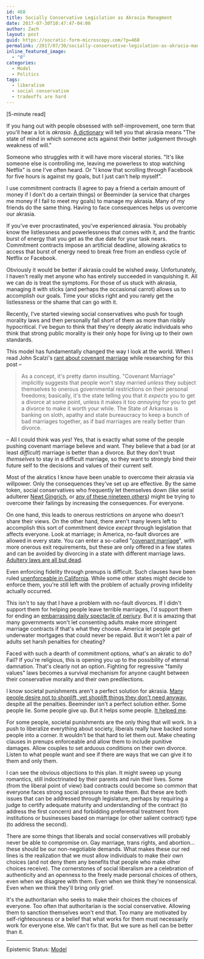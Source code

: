 ```yaml
---
id: 468
title: Socially Conservative Legislation as Akrasia Managment
date: 2017-07-30T10:47:47-04:00
author: Zach
layout: post
guid: https://socratic-form-microscopy.com/?p=468
permalink: /2017/07/30/socially-conservative-legislation-as-akrasia-managment/
inline_featured_image:
  - "0"
categories:
  - Model
  - Politics
tags:
  - liberalism
  - social conservatism
  - tradeoffs are hard
---
```


<p class="caption pre-post-meta">
[5-minute read]
</p>

If you hang out with people obsessed with self-improvement, one term that you'll hear a lot is <em>akrasia</em>. <a href="https://en.oxforddictionaries.com/definition/akrasia">A dictionary</a> will tell you that akrasia means "The state of mind in which someone acts against their better judgement through weakness of will."

Someone who struggles with it will have more visceral stories. "It's like someone else is controlling me, leaving me powerless to stop watching Netflix" is one I've often heard. Or "I know that scrolling through Facebook for five hours is against my goals, but I just can't help myself".

I use commitment contracts (I agree to pay a friend a certain amount of money if I don't do a certain things) or Beeminder (a service that charges me money if I fail to meet my goals) to manage my akrasia. Many of my friends do the same thing. Having to face consequences helps us overcome our akrasia.

If you've ever procrastinated, you've experienced akrasia. You probably know the listlessness and powerlessness that comes with it, and the frantic burst of energy that you get as the due date for your task nears. Commitment contracts impose an artificial deadline, allowing akratics to access that burst of energy need to break free from an endless cycle of Netflix or Facebook.

Obviously it would be better if akrasia could be wished away. Unfortunately, I haven't really met anyone who has entirely succeeded in vanquishing it. All we can do is treat the symptoms. For those of us stuck with akrasia, managing it with sticks (and perhaps the occasional carrot) allows us to accomplish our goals. Time your sticks right and you rarely get the listlessness or the shame that can go with it.

Recently, I've started viewing social conservatives who push for tough morality laws and then personally fall short of them as more than risibly hypocritical. I've begun to think that they're deeply akratic individuals who think that strong public morality is their only hope for living up to their own standards.

This model has fundamentally changed the way I look at the world. When I read John Scalzi's <a href="http://www.scalzi.com/whatever/003416.html">rant about covenant marriage</a> while researching for this post –

<blockquote>As a concept, it's pretty damn insulting. "Covenant Marriage" implicitly suggests that people won't stay married <em>unless </em>they subject themselves to onerous governmental restrictions on their personal freedoms; basically, it's the state telling you that it <em>expects </em>you to get a divorce at some point, unless it makes it too <em>annoying </em>for you to get a divorce to make it worth your while. The State of Arkansas is banking on sloth, apathy and state bureaucracy to keep a bunch of bad marriages together, as if bad marriages are really better than divorce.</blockquote>
– All I could think was <em>yes</em>! Yes, that is exactly what some of the people pushing covenant marriage believe and want. They believe that a bad (or at least <em>difficult</em>) marriage is better than a divorce. But they don't trust <em>themselves</em> to stay in a difficult marriage, so they want to strongly bind their future self to the decisions and values of their current self.

Most of the akratics I know have been unable to overcome their akrasia via willpower. Only the consequences they've set up are effective. By the same token, social conservatives who frequently let themselves down (like serial adulterer <a href="http://www.politico.com/magazine/story/2016/07/2016-newt-gingrich-scandals-accomplishments-veepstakes-running-mate-trump-gop-republican-214050">Newt Gingrich</a>, or <a href="http://www.alternet.org/tea-party-and-right/right-wings-20-biggest-hypocrites-about-sex">any of these nineteen others</a>) might be trying to overcome their failings by increasing the consequences. For everyone.

On one hand, this leads to onerous restrictions on anyone who doesn't share their views. On the other hand, there aren't many levers left to accomplish this sort of commitment device <em>except</em> through legislation that affects everyone. Look at marriage; in America, no-fault divorces are allowed in every state. You can enter a so-called "<a href="https://en.wikipedia.org/wiki/Covenant_marriage">covenant marriage</a>", with more onerous exit requirements, but these are only offered in a few states and can be avoided by divorcing in a state with different marriage laws. <a href="http://www.freep.com/story/life/family/2014/04/17/in-which-states-is-cheating-on-your-spouse-illegal/28936155/">Adultery laws are all but dead</a>.

Even enforcing fidelity through prenups is difficult. Such clauses have been ruled <a href="https://www.forbes.com/sites/jefflanders/2014/03/13/can-a-prenup-or-a-postnup-with-an-infidelity-clause-deter-a-husband-from-cheating/#5f53ec673283">unenforceable in California</a>. While some other states might decide to enforce them, you're still left with the problem of actually proving infidelity actually occurred.

This isn't to say that I have a problem with no-fault divorces. If I didn't support them for helping people leave terrible marriages, I'd support them for ending an <a href="https://en.wikipedia.org/wiki/No-fault_divorce#Advocates_for_eliminating_the_showing-of-fault_requirements_for_divorce">embarrassing daily spectacle of perjury</a>. But it is amazing that many governments won't let consenting adults make more stringent marriage contracts if that's what they choose. America let people get underwater mortgages that could never be repaid. But it won't let a pair of adults set harsh penalties for cheating?

Faced with such a dearth of commitment options, what's an akratic to do? Fail? If you're religious, this is opening you up to the possibility of eternal damnation. That's clearly not an option. Fighting for regressive "family values" laws becomes a survival mechanism for anyone caught between their conservative morality and their own predilections.

I know societal punishments aren't a perfect solution for akrasia. <a href="http://www.bbc.com/news/magazine-35599077">Many people desire not to shoplift, yet shoplift things they don't need anyway</a>, despite all the penalties. Beeminder isn't a perfect solution either. Some people lie. Some people give up. But it helps some people. <a href="{{ site.baseurl }}/2017/06/18/six-steps-to-a-daily-writing-habit/">It helped me</a>.

For some people, societal punishments are the only thing that will work. In a push to liberalize everything about society, liberals really have backed some people into a corner. It wouldn't be that hard to let them out. Make cheating clauses in prenups enforceable and allow them to include punitive damages. Allow couples to set arduous conditions on their own divorce. Listen to what people want and see if there are ways that we can give it to them and only them.

I can see the obvious objections to this plan. It might sweep up young romantics, still indoctrinated by their parents and ruin their lives. Some (from the liberal point of view) bad contracts could become so common that everyone faces strong social pressure to make them. But these are both issues that can be addressed through legislature, perhaps by requiring a judge to certify adequate maturity and understanding of the contract (to address the first concern) and forbidding preferential treatment from institutions or businesses based on marriage (or other salient contract) type (to address the second).

There are some things that liberals and social conservatives will probably never be able to compromise on. Gay marriage, trans rights, and abortion… these should be our non-negotiable demands. What makes these our red lines is the realization that we must allow individuals to make their own choices (and not deny them any benefits that people who make other choices receive). The cornerstones of social liberalism are a celebration of authenticity and an openness to the freely made personal choices of others, even when we disagree with them. Even when we think they're nonsensical. Even when we think they'll bring only grief.

It's the authoritarian who seeks to make their choices the choices of everyone. Too often that authoritarian is the social conservative. Allowing them to sanction themselves won't end that. Too many are motivated by self-righteousness or a belief that what works for them must necessarily work for everyone else. We can't fix that. But we sure as hell can be better than it.

<hr class="post-end" />
<p class="epistemic-status">Epistemic Status: <a href="{{ site.baseurl }}/about-me">Model<a></p>
